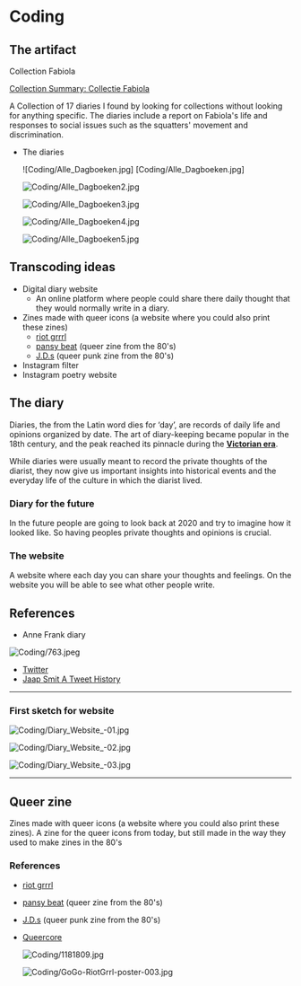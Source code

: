 # Coding

## The artifact

Collection Fabiola

[Collection Summary: Collectie Fabiola](https://search.iisg.amsterdam/Record/COLL00016)

A Collection of 17 diaries I found by looking for collections without looking for anything specific. The diaries include a report on Fabiola's life and responses to social issues such as the squatters' movement and discrimination.

- The diaries

    ![Coding/Alle_Dagboeken.jpg] [Coding/Alle_Dagboeken.jpg]

    ![Coding/Alle_Dagboeken2.jpg](Coding/Alle_Dagboeken2.jpg)

    ![Coding/Alle_Dagboeken3.jpg](Coding/Alle_Dagboeken3.jpg)

    ![Coding/Alle_Dagboeken4.jpg](Coding/Alle_Dagboeken4.jpg)

    ![Coding/Alle_Dagboeken5.jpg](Coding/Alle_Dagboeken5.jpg)

## Transcoding ideas

- Digital diary website
    - An online platform where people could share there daily thought that they would normally write in a diary.
- Zines made with queer icons (a website where you could also print these zines)
    - [riot grrrl](https://www.theguardian.com/music/gallery/2013/jun/30/punk-music)
    - [pansy beat](https://i-d.vice.com/en_us/article/3k5djj/pansy-beat-zine-captured-the-80s-east-village-queer-scene) (queer zine from the 80's)
    - [J.D.s](https://www.dazeddigital.com/music/gallery/22438/1/j-d-s) (queer punk zine from the 80's)
- Instagram filter
- Instagram poetry website

## The diary

Diaries, the from the Latin word dies for ‘day’, are records of daily life and opinions organized by date. The art of diary-keeping became popular in the 18th century, and the peak reached its pinnacle during the **[Victorian era](https://en.wikipedia.org/wiki/Victorian_era)**.

While diaries were usually meant to record the private thoughts of the diarist, they now give us important insights into historical events and the everyday life of the culture in which the diarist lived.

### Diary for the future

In the future people are going to look back at 2020 and try to imagine how it looked like. So having peoples private thoughts and opinions is crucial. 

### The website

A website where each day you can share your thoughts and feelings. On the website you will be able to see what other people write. 

## References

- Anne Frank diary

![Coding/763.jpeg](Coding/763.jpeg)

- [Twitter](https://twitter.com/explore)
- [Jaap Smit A Tweet History](https://jaapsmit.nl/A-Tweet-History)

---

### First sketch for website

![Coding/Diary_Website_-01.jpg](Coding/Diary_Website_-01.jpg)

![Coding/Diary_Website_-02.jpg](Coding/Diary_Website_-02.jpg)

![Coding/Diary_Website_-03.jpg](Coding/Diary_Website_-03.jpg)

---

## Queer zine

Zines made with queer icons (a website where you could also print these zines). A zine for the queer icons from today, but still made in the way they used to make zines in the 80's 

### References

- [riot grrrl](https://www.theguardian.com/music/gallery/2013/jun/30/punk-music)
- [pansy beat](https://i-d.vice.com/en_us/article/3k5djj/pansy-beat-zine-captured-the-80s-east-village-queer-scene) (queer zine from the 80's)
- [J.D.s](https://www.dazeddigital.com/music/gallery/22438/1/j-d-s) (queer punk zine from the 80's)
- [Queercore](https://en.wikipedia.org/wiki/Queercore)

    ![Coding/1181809.jpg](Coding/1181809.jpg)

    ![Coding/GoGo-RiotGrrl-poster-003.jpg](Coding/GoGo-RiotGrrl-poster-003.jpg)
